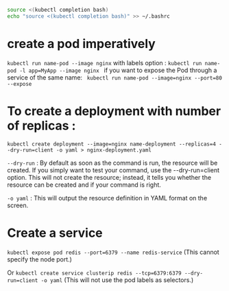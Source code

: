 ```bash
source <(kubectl completion bash) 
echo "source <(kubectl completion bash)" >> ~/.bashrc 
```

# create a pod imperatively
`kubectl run name-pod --image nginx`
with labels option : 
`kubectl run name-pod -l app=MyApp --image nginx `
if you want to expose the Pod through a service of the same name:
` kubectl run name-pod --image=nginx --port=80 --expose` 
# To create a deployment with number of replicas :
`kubectl create deployment --image=nginx name-deployment --replicas=4 --dry-run=client -o yaml > nginx-deployment.yaml`

`--dry-run` : By default as soon as the command is run, the resource will be created. If you simply want to test your command, use the --dry-run=client option. This will not create the resource; instead, it tells you whether the resource can be created and if your command is right.

`-o yaml` : This will output the resource definition in YAML format on the screen.

# Create a service
 `kubectl expose pod redis --port=6379 --name redis-service`
 (This cannot specify the node port.)


Or
`kubectl create service clusterip redis --tcp=6379:6379 --dry-run=client -o yaml`
(This will not use the pod labels as selectors.)

